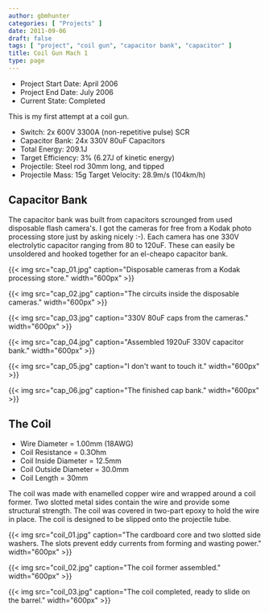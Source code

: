 ```yaml
---
author: gbmhunter
categories: [ "Projects" ]
date: 2011-09-06
draft: false
tags: [ "project", "coil gun", "capacitor bank", "capacitor" ]
title: Coil Gun Mach 1
type: page
---
```


* Project Start Date: April 2006
* Project End Date: July 2006
* Current State: Completed

This is my first attempt at a coil gun.

* Switch: 2x 600V 3300A (non-repetitive pulse) SCR
* Capacitor Bank: 24x 330V 80uF Capacitors
* Total Energy: 209.1J
* Target Efficiency: 3% (6.27J of kinetic energy)
* Projectile: Steel rod 30mm long, and tipped
* Projectile Mass: 15g Target Velocity: 28.9m/s (104km/h)

## Capacitor Bank

The capacitor bank was built from capacitors scrounged from used disposable flash camera's. I got the cameras for free from a Kodak photo processing store just by asking nicely :-). Each camera has one 330V electrolytic capacitor ranging from 80 to 120uF. These can easily be unsoldered and hooked together for an el-cheapo capacitor bank. 

{{< img src="cap_01.jpg" caption="Disposable cameras from a Kodak processing store." width="600px" >}}

{{< img src="cap_02.jpg" caption="The circuits inside the disposable cameras." width="600px" >}}

{{< img src="cap_03.jpg" caption="330V 80uF caps from the cameras." width="600px" >}}

{{< img src="cap_04.jpg" caption="Assembled 1920uF 330V capacitor bank." width="600px" >}}

{{< img src="cap_05.jpg" caption="I don't want to touch it." width="600px" >}}

{{< img src="cap_06.jpg" caption="The finished cap bank." width="600px" >}}

## The Coil

* Wire Diameter = 1.00mm (18AWG)
* Coil Resistance = 0.3Ohm
* Coil Inside Diameter = 12.5mm
* Coil Outside Diameter = 30.0mm
* Coil Length = 30mm

The coil was made with enamelled copper wire and wrapped around a coil former. Two slotted metal sides contain the wire and provide some structural strength. The coil was covered in two-part epoxy to hold the wire in place. The coil is designed to be slipped onto the projectile tube.

{{< img src="coil_01.jpg" caption="The cardboard core and two slotted side washers. The slots prevent eddy currents from forming and wasting power." width="600px" >}}

{{< img src="coil_02.jpg" caption="The coil former assembled." width="600px" >}}

{{< img src="coil_03.jpg" caption="The coil completed, ready to slide on the barrel." width="600px" >}}
